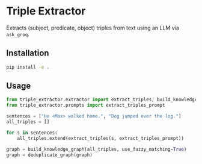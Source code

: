 # Triple Extractor

Extracts (subject, predicate, object) triples from text using an LLM via `ask_groq`.

## Installation

```bash
pip install -e .
```

## Usage

```python
from triple_extractor.extractor import extract_triples, build_knowledge_graph, deduplicate_graph
from triple_extractor.prompts import extract_triples_prompt

sentences = ["He <Max> walked home.", "Dog jumped over the log."]
all_triples = []

for s in sentences:
    all_triples.extend(extract_triples(s, extract_triples_prompt))

graph = build_knowledge_graph(all_triples, use_fuzzy_matching=True)
graph = deduplicate_graph(graph)
```
